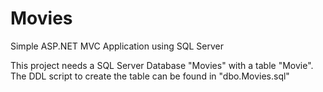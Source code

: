 # Movies
Simple ASP.NET MVC Application using SQL Server

This project needs a SQL Server Database "Movies" with a table "Movie". The DDL script to create the table can be found in "dbo.Movies.sql"
